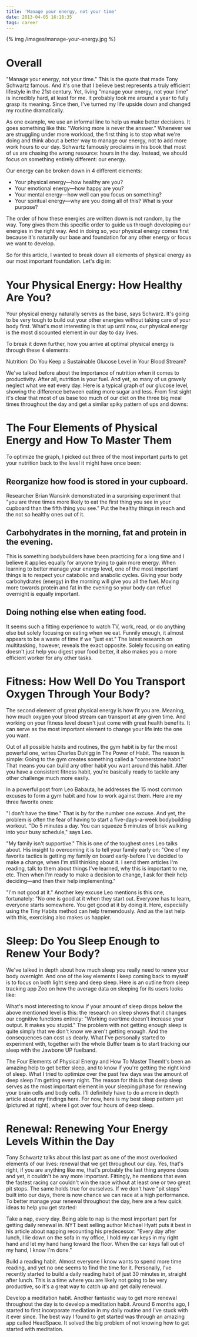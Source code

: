 ```yaml
---
title: 'Manage your energy, not your time' 
date: 2013-04-05 16:18:35
tags: career
---
```


{% img /images/manage-your-energy.jpg %}

# Overall

"Manage your energy, not your time." This is the quote that made Tony Schwartz famous. And it's one that I believe best represents a truly efficient lifestyle in the 21st century. Yet, living "manage your energy, not your time" is incredibly hard, at least for me. It probably took me around a year to fully grasp its meaning. Since then, I've turned my life upside down and changed my routine dramatically.

As one example, we use an informal line to help us make better decisions. It goes something like this: "Working more is never the answer." Whenever we are struggling under more workload, the first thing is to stop what we're doing and think about a better way to manage our energy, not to add more work hours to our day. Schwartz famously proclaims in his book that most of us are chasing the wrong resource: hours in the day. Instead, we should focus on something entirely different: our energy.

Our energy can be broken down in 4 different elements:

- Your physical energy—how healthy are you?
- Your emotional energy—how happy are you?
- Your mental energy—how well can you focus on something?
- Your spiritual energy—why are you doing all of this? What is your purpose?

The order of how these energies are written down is not random, by the way. Tony gives them this specific order to guide us through developing our energies in the right way. And in doing so, your physical energy comes first because it's naturally our base and foundation for any other energy or focus we want to develop.

So for this article, I wanted to break down all elements of physical energy as our most important foundation. Let's dig in:

# Your Physical Energy: How Healthy Are You?

Your physical energy naturally serves as the base, says Schwarz. It's going to be very tough to build out your other energies without taking care of your body first. What's most interesting is that up until now, our physical energy is the most discounted element in our day to day lives.

To break it down further, how you arrive at optimal physical energy is through these 4 elements:

Nutrition: Do You Keep a Sustainable Glucose Level in Your Blood Stream?

We've talked before about the importance of nutrition when it comes to productivity. After all, nutrition is your fuel. And yet, so many of us gravely neglect what we eat every day. Here is a typical graph of our glucose level, showing the difference between eating more sugar and less. From first sight it's clear that most of us base too much of our diet on the three big meal times throughout the day and get a similar spiky pattern of ups and downs:

# The Four Elements of Physical Energy and How To Master Them

 
 To optimize the graph, I picked out three of the most important parts to get your nutrition back to the level it might have once been:
 
## Reorganize how food is stored in your cupboard. 
Researcher Brian Wansink demonstrated in a surprising experiment that "you are three times more likely to eat the first thing you see in your cupboard than the fifth thing you see." Put the healthy things in reach and the not so healthy ones out of it.
 
##  Carbohydrates in the morning, fat and protein in the evening.
This is something bodybuilders have been practicing for a long time and I believe it applies equally for anyone trying to gain more energy. When learning to better manage your energy level, one of the most important things is to respect your catabolic and anabolic cycles. Giving your body carbohydrates (energy) in the morning will give you all the fuel. Moving more towards protein and fat in the evening so your body can refuel overnight is equally important.
 
##  Doing nothing else when eating food.
It seems such a fitting experience to watch TV, work, read, or do anything else but solely focusing on eating when we eat. Funnily enough, it almost appears to be a waste of time if we "just eat." The latest research on multitasking, however, reveals the exact opposite. Solely focusing on eating doesn't just help you digest your food better, it also makes you a more efficient worker for any other tasks.
 
# Fitness: How Well Do You Transport Oxygen Through Your Body?
 
 The second element of great physical energy is how fit you are. Meaning, how much oxygen your blood stream can transport at any given time. And working on your fitness level doesn't just come with great health benefits. It can serve as the most important element to change your life into the one you want.
 
 Out of all possible habits and routines, the gym habit is by far the most powerful one, writes Charles Duhigg in The Power of Habit. The reason is simple: Going to the gym creates something called a "cornerstone habit." That means you can build any other habit you want around this habit. After you have a consistent fitness habit, you're basically ready to tackle any other challenge much more easily.
 
 In a powerful post from Leo Babauta, he addresses the 15 most common excuses to form a gym habit and how to work against them. Here are my three favorite ones:
 
 "I don't have the time." That is by far the number one excuse. And yet, the problem is often the fear of having to start a five-days-a-week bodybuilding workout. "Do 5 minutes a day. You can squeeze 5 minutes of brisk walking into your busy schedule," says Leo.
 
 "My family isn't supportive." This is one of the toughest ones Leo talks about. His insight to overcoming it is to tell your family early on: "One of my favorite tactics is getting my family on board early-before I've decided to make a change, when I'm still thinking about it. I send them articles I'm reading, talk to them about things I've learned, why this is important to me, etc. Then when I'm ready to make a decision to change, I ask for their help deciding—and then their help implementing."
 
 "I'm not good at it." Another key excuse Leo mentions is this one, fortunately: "No one is good at it when they start out. Everyone has to learn, everyone starts somewhere. You get good at it by doing it. Here, especially using the Tiny Habits method can help tremendously. And as the last help with this, exercising also makes us happier.
 
# Sleep: Do You Sleep Enough to Renew Your Body?
 
 We've talked in depth about how much sleep you really need to renew your body overnight. And one of the key elements I keep coming back to myself is to focus on both light sleep and deep sleep. Here is an outline from sleep tracking app Zeo on how the average data on sleeping for its users looks like:
 
  
  What's most interesting to know if your amount of sleep drops below the above mentioned level is this: the research on sleep shows that it changes our cognitive functions entirely: "Working overtime doesn't increase your output. It makes you stupid." The problem with not getting enough sleep is quite simply that we don't know we aren't getting enough. And the consequences can cost us dearly. What I've personally started to experiment with, together with the whole Buffer team is to start tracking our sleep with the Jawbone UP fuelband.
  
  The Four Elements of Physical Energy and How To Master ThemIt's been an amazing help to get better sleep, and to know if you're getting the right kind of sleep. What I tried to optimize over the past few days was the amount of deep sleep I'm getting every night. The reason for this is that deep sleep serves as the most important element in your sleeping phase for renewing your brain cells and body cells. I'll definitely have to do a more in depth article about my findings here. For now, here is my best sleep pattern yet (pictured at right), where I got over four hours of deep sleep.
  
# Renewal: Renewing Your Energy Levels Within the Day
  
  Tony Schwartz talks about this last part as one of the most overlooked elements of our lives: renewal that we get throughout our day. Yes, that's right, if you are anything like me, that's probably the last thing anyone does and yet, it couldn't be any more important. Fittingly, he mentions that even the fastest racing car couldn't win the race without at least one or two great pit stops. The same holds true for ourselves. If we don't have "pit stops" built into our days, there is now chance we can race at a high performance. To better manage your renewal throughout the day, here are a few quick ideas to help you get started:
  
  Take a nap, every day. Being able to nap is the most important part for getting daily renewal in. NYT best selling author Michael Hyatt puts it best in his article about napping recounting his predecessor: "Every day after lunch, I lie down on the sofa in my office, I hold my car keys in my right hand and let my hand hang toward the floor. When the car keys fall out of my hand, I know I'm done."
  
  Build a reading habit. Almost everyone I know wants to spend more time reading, and yet no one seems to find the time for it. Personally, I've recently started to build a daily reading habit of just 30 minutes in, straight after lunch. This is a time where you are likely not going to be very productive, so it's a great way to catch up and get daily renewal.
  
  Develop a meditation habit. Another fantastic way to get more renewal throughout the day is to develop a meditation habit. Around 6 months ago, I started to first incorporate mediation in my daily routine and I've stuck with it ever since. The best way I found to get started was through an amazing app called HeadSpace. It solved the big problem of not knowing how to get started with meditation.
  



